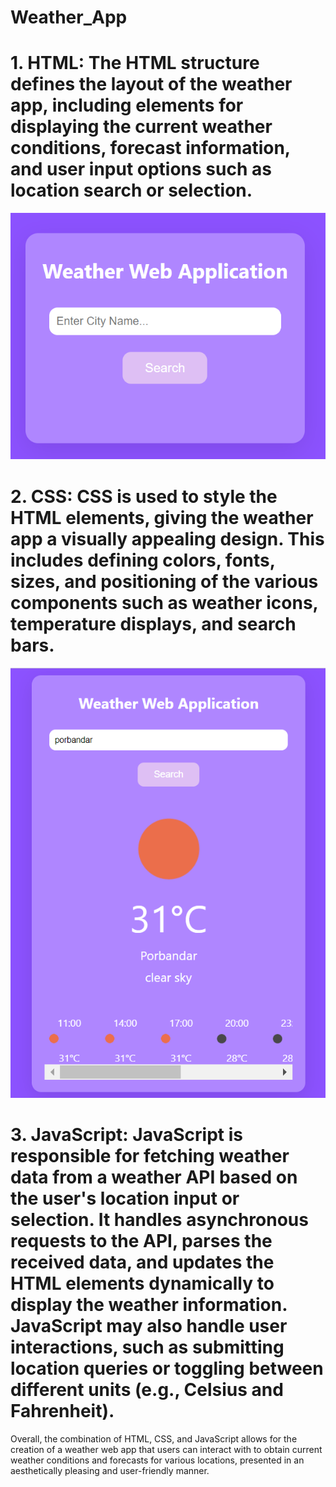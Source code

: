 # Weather_App


# 1. **HTML**: The HTML structure defines the layout of the weather app, including elements for displaying the current weather conditions, forecast information, and user input options such as location search or selection.

![home](<images/Screenshot 2024-05-08 103325.png>)

# 2. **CSS**: CSS is used to style the HTML elements, giving the weather app a visually appealing design. This includes defining colors, fonts, sizes, and positioning of the various components such as weather icons, temperature displays, and search bars.

![search page](<images/Screenshot 2024-05-08 103427.png>)

# 3. **JavaScript**: JavaScript is responsible for fetching weather data from a weather API based on the user's location input or selection. It handles asynchronous requests to the API, parses the received data, and updates the HTML elements dynamically to display the weather information. JavaScript may also handle user interactions, such as submitting location queries or toggling between different units (e.g., Celsius and Fahrenheit).

Overall, the combination of HTML, CSS, and JavaScript allows for the creation of a weather web app that users can interact with to obtain current weather conditions and forecasts for various locations, presented in an aesthetically pleasing and user-friendly manner.